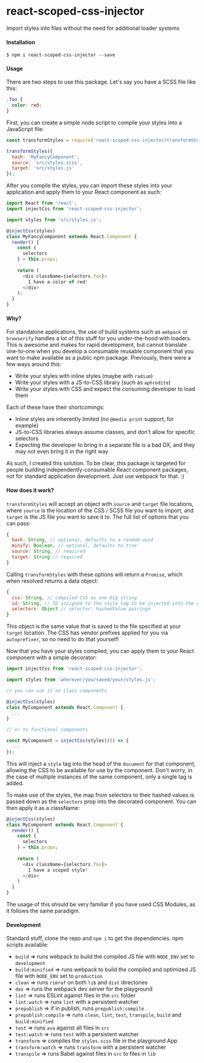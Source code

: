 # react-scoped-css-injector

Import styles into files without the need for additional loader systems

#### Installation

    $ npm i react-scoped-css-injector --save
    
#### Usage

There are two steps to use this package. Let's say you have a SCSS file like this:

```scss
.foo {
  color: red;
}
```

First, you can create a simple node script to compile your styles into a JavaScript file:

```javascript
const transformStyles = require('react-scoped-css-injector/transformStyles');

transformStyles({
  hash: 'MyFancyComponent',
  source: 'src/styles.scss',
  target: 'src/styles.js'
});
```

After you compile the styles, you can import these styles into your application and apply them to your React component as such:

```javascript
import React from 'react';
import injectCss from 'react-scoped-css-injector';

import styles from 'src/styles.js';

@injectCss(styles)
class MyFancyComponent extends React.Component {
  render() {
    const {
      selectors
    } = this.props;
    
    return (
      <div className={selectors.foo}>
        I have a color of red!
      </div>
    );
  }
}
```

#### Why?

For standalone applications, the use of build systems such as `webpack` or `browserify` handles a lot of this stuff for you under-the-hood with loaders. This is awesome and makes for rapid development, but cannot translate one-to-one when you develop a consumable reusable component that you want to make available as a public npm package. Previously, there were a few ways around this:
* Write your styles with inline styles (maybe with `radium`)
* Write your styles with a JS-to-CSS library (such as `aphrodite`)
* Write your styles with CSS and expect the consuming developer to load them

Each of these have their shortcomings:
* Inline styles are inherently limited (no `@media print` support, for example)
* JS-to-CSS libraries always assume classes, and don't allow for specific selectors
* Expecting the developer to bring in a separate file is a bad DX, and they may not even bring it in the right way

As such, I created this solution. To be clear, this package is targeted for people building independently-consumable React component packages, not for standard application development. Just use webpack for that. :)

#### How does it work?

`transformStyles` will accept an object with `source` and `target` file locations, where `source` is the location of the CSS / SCSS file you want to import, and `target` is the JS file you want to save it to. The full list of options that you can pass:

```javascript
{
  hash: String, // optional, defaults to a random uuid
  minify: Boolean, // optional, defaults to true
  source: String, // required
  target: String // required
}
```

Calling `transformStyles` with these options will return a `Promise`, which when resolved returns a data object:

```javascript
{
  css: String, // compiled CSS as one big string
  id: String, // ID assigned to the style tag to be injected into the document head
  selectors: Object // selector: hashedValue pairings
}
```

This object is the same value that is saved to the file specified at your `target` location. The CSS has vendor prefixes applied for you via `autoprefixer`, so no need to do that yourself!

Now that you have your styles compiled, you can apply them to your React component with a simple decorator:

```javascript
import injectCss from 'react-scoped-css-injector';

import styles from 'wherever/you/saved/your/styles.js';

// you can use it on class components

@injectCss(styles)
class MyComponent extends React.Component {
  ...
}

// or to functional components

const MyComponent = injectCss(styles)(() => {
  ...
});
```

This will inject a `style` tag into the head of the `document` for that component, allowing the CSS to be available for use by the component. Don't worry, in the case of multiple instances of the same component, only a single tag is added.

To make use of the styles, the map from selectors to their hashed values is passed down as the `selectors` prop into the decorated component. You can then apply it as a className:

```javascript
@injectCss(styles)
class MyComponent extends React.Component {
  render() {
    const {
      selectors
    } = this.props;
    
    return (
      <div className={selectors.foo}>
        I have a scoped style!
      </div>
    )
  }
}
```

The usage of this should be very familiar if you have used CSS Modules, as it follows the same paradigm.

#### Development


Standard stuff, clone the repo and `npm i` to get the dependencies. npm scripts available:
* `build` => runs webpack to build the compiled JS file with `NODE_ENV` set to `development`
* `build:minified` => runs webpack to build the compiled and optimized JS file with `NODE_ENV` set to `production`
* `clean` => runs `rimraf` on both `lib` and `dist` directories
* `dev` => runs the webpack dev server for the playground
* `lint` => runs ESLint against files in the `src` folder
* `lint:watch` => runs `lint` with a persistent watcher
* `prepublish` => if in publish, runs `prepublish:compile`
* `prepublish:compile` => runs `clean`, `lint`, `test`, `transpile`, `build` and `build:minified`
* `test` => runs `ava` against all files in `src`
* `test:watch` => runs `test` with a persistent watcher
* `transform` => compiles the `styles.scss` file in the playground App
* `transform:watch` => runs `transform` with a persistent watcher
* `transpile` => runs Babel against files in `src` to files in `lib`
